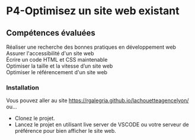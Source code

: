# P4-Optimisez un site web existant

## Compétences évaluées

Réaliser une recherche des bonnes pratiques en développement web\
Assurer l'accessibilité d'un site web\
Écrire un code HTML et CSS maintenable\
Optimiser la taille et la vitesse d’un site web\
Optimiser le référencement d'un site web
</br>

### Installation

Vous pouvez aller au site https://rgalegria.github.io/lachouetteagencelyon/
</br>
ou...
</br>

-   Clonez le projet.
    </br>
-   Lancez le projet en utilisant live server de VSCODE ou votre serveur de préférence pour bien afficher le site web.
